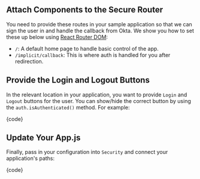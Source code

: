 ## Attach Components to the Secure Router

You need to provide these routes in your sample application so that we can sign the user in and handle the callback from Okta. We show you how to set these up below using [React Router DOM](https://github.com/ReactTraining/react-router/tree/master/packages/react-router-dom):

- `/`: A default home page to handle basic control of the app.
- `/implicit/callback`: This is where auth is handled for you after redirection.

## Provide the Login and Logout Buttons

In the relevant location in your application, you want to provide `Login` and `Logout` buttons for the user. You can show/hide the correct button by using the `auth.isAuthenticated()` method. For example:

{code}

## Update Your App.js

Finally, pass in your configuration into `Security` and connect your application's paths:

{code}